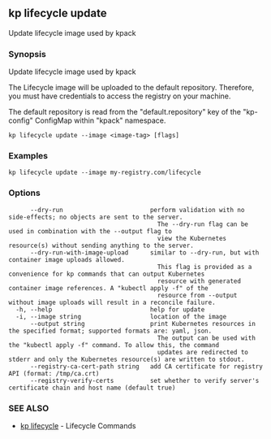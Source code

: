 ## kp lifecycle update

Update lifecycle image used by kpack

### Synopsis

Update lifecycle image used by kpack

The Lifecycle image will be uploaded to the default repository.
Therefore, you must have credentials to access the registry on your machine.

The default repository is read from the "default.repository" key of the "kp-config" ConfigMap within "kpack" namespace.


```
kp lifecycle update --image <image-tag> [flags]
```

### Examples

```
kp lifecycle update --image my-registry.com/lifecycle
```

### Options

```
      --dry-run                        perform validation with no side-effects; no objects are sent to the server.
                                         The --dry-run flag can be used in combination with the --output flag to
                                         view the Kubernetes resource(s) without sending anything to the server.
      --dry-run-with-image-upload      similar to --dry-run, but with container image uploads allowed.
                                         This flag is provided as a convenience for kp commands that can output Kubernetes
                                         resource with generated container image references. A "kubectl apply -f" of the
                                         resource from --output without image uploads will result in a reconcile failure.
  -h, --help                           help for update
  -i, --image string                   location of the image
      --output string                  print Kubernetes resources in the specified format; supported formats are: yaml, json.
                                         The output can be used with the "kubectl apply -f" command. To allow this, the command 
                                         updates are redirected to stderr and only the Kubernetes resource(s) are written to stdout.
      --registry-ca-cert-path string   add CA certificate for registry API (format: /tmp/ca.crt)
      --registry-verify-certs          set whether to verify server's certificate chain and host name (default true)
```

### SEE ALSO

* [kp lifecycle](kp_lifecycle.md)	 - Lifecycle Commands

